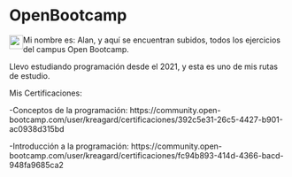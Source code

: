 # OpenBootcamp
<img style="float: left;" src="https://cdn-icons-png.flaticon.com/512/827/827674.png" width="25"/>Mi nombre es: Alan, y aquí se encuentran subidos, todos los ejercicios del campus Open Bootcamp.

Llevo estudiando programación desde el 2021, y esta es uno de mis rutas de estudio. 

<p>Mis Certificaciones:</p>
<p>-Conceptos de la programación: https://community.open-bootcamp.com/user/kreagard/certificaciones/392c5e31-26c5-4427-b901-ac0938d315bd</p>
<p>-Introducción a la programación: https://community.open-bootcamp.com/user/kreagard/certificaciones/fc94b893-414d-4366-bacd-948fa9685ca2</p>
